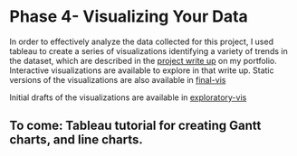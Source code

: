 # Phase 4- Visualizing Your Data

In order to effectively analyze the data collected for this project, I used tableau to create a series of visualizations identifying a variety of trends in the dataset, which are described in the [project write up](https://mc2398.github.io/graduate_portfolio/goodreads_article.html) on my portfolio.  Interactive visualizations are available to explore in that write up.  Static versions of the visualizations are also available in [final-vis]()

Initial drafts of the visualizations are available in [exploratory-vis](/exploratory-vis)

## To come: Tableau tutorial for creating Gantt charts, and line charts.